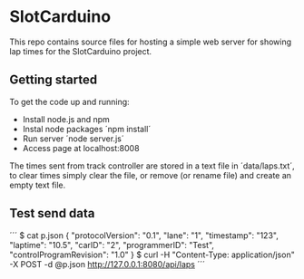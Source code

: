 # SlotCarduino
This repo contains source files for hosting a simple web server for showing lap times for the SlotCarduino project.

## Getting started
To get the code up and running:
- Install node.js and npm
- Instal node packages ´npm install´
- Run server ´node server.js´
- Access page at localhost:8008

The times sent from track controller are stored in a text file in ´data/laps.txt´, to clear times simply clear the file, or remove (or rename file) and create an empty text file.

## Test send data
´´´
$ cat p.json
{
    "protocolVersion": "0.1",
    "lane": "1",
    "timestamp": "123",
    "laptime": "10.5",
    "carID": "2",
    "programmerID": "Test",
    "controlProgramRevision": "1.0"
}
$ curl -H "Content-Type: application/json" -X POST -d @p.json http://127.0.0.1:8080/api/laps
´´´
